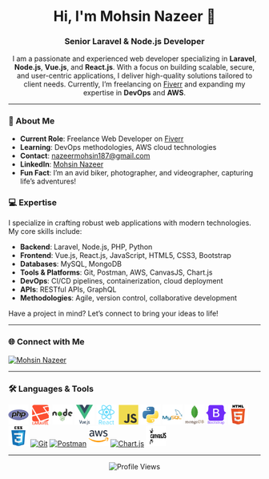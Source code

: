 <div align="center">
  <h1>Hi, I'm Mohsin Nazeer 👋</h1>
  <h3>Senior Laravel & Node.js Developer</h3>
</div>

<p align="center">
  I am a passionate and experienced web developer specializing in <strong>Laravel</strong>, <strong>Node.js</strong>, <strong>Vue.js</strong>, and <strong>React.js</strong>. With a focus on building scalable, secure, and user-centric applications, I deliver high-quality solutions tailored to client needs. Currently, I’m freelancing on <a href="https://www.fiverr.com/users/muhsindeveloper/seller_dashboard">Fiverr</a> and expanding my expertise in <strong>DevOps</strong> and <strong>AWS</strong>.
</p>

---

### 🚀 About Me
- **Current Role**: Freelance Web Developer on [Fiverr](https://www.fiverr.com/users/muhsindeveloper/seller_dashboard)
- **Learning**: DevOps methodologies, AWS cloud technologies
- **Contact**: [nazeermohsin187@gmail.com](mailto:nazeermohsin187@gmail.com)
- **LinkedIn**: [Mohsin Nazeer](https://www.linkedin.com/in/mohsinnazeer/)
- **Fun Fact**: I’m an avid biker, photographer, and videographer, capturing life’s adventures!

### 💻 Expertise
I specialize in crafting robust web applications with modern technologies. My core skills include:

- **Backend**: Laravel, Node.js, PHP, Python
- **Frontend**: Vue.js, React.js, JavaScript, HTML5, CSS3, Bootstrap
- **Databases**: MySQL, MongoDB
- **Tools & Platforms**: Git, Postman, AWS, CanvasJS, Chart.js
- **DevOps**: CI/CD pipelines, containerization, cloud deployment
- **APIs**: RESTful APIs, GraphQL
- **Methodologies**: Agile, version control, collaborative development

Have a project in mind? Let’s connect to bring your ideas to life!

---

### 🌐 Connect with Me
<p align="left">
  <a href="https://www.linkedin.com/in/mohsinnazeer/" target="_blank">
    <img align="center" src="https://raw.githubusercontent.com/rahuldkjain/github-profile-readme-generator/master/src/images/icons/Social/linked-in-alt.svg" alt="Mohsin Nazeer" height="30" width="40" />
  </a>
</p>

---

### 🛠️ Languages & Tools
<p align="left">
  <a href="https://www.php.net" target="_blank"><img src="https://raw.githubusercontent.com/devicons/devicon/master/icons/php/php-original.svg" alt="PHP" width="40" height="40"/></a>
  <a href="https://laravel.com/" target="_blank"><img src="https://raw.githubusercontent.com/devicons/devicon/master/icons/laravel/laravel-plain-wordmark.svg" alt="Laravel" width="40" height="40"/></a>
  <a href="https://nodejs.org" target="_blank"><img src="https://raw.githubusercontent.com/devicons/devicon/master/icons/nodejs/nodejs-original-wordmark.svg" alt="Node.js" width="40" height="40"/></a>
  <a href="https://vuejs.org/" target="_blank"><img src="https://raw.githubusercontent.com/devicons/devicon/master/icons/vuejs/vuejs-original-wordmark.svg" alt="Vue.js" width="40" height="40"/></a>
  <a href="https://reactjs.org/" target="_blank"><img src="https://raw.githubusercontent.com/devicons/devicon/master/icons/react/react-original-wordmark.svg" alt="React.js" width="40" height="40"/></a>
  <a href="https://developer.mozilla.org/en-US/docs/Web/JavaScript" target="_blank"><img src="https://raw.githubusercontent.com/devicons/devicon/master/icons/javascript/javascript-original.svg" alt="JavaScript" width="40" height="40"/></a>
  <a href="https://www.python.org" target="_blank"><img src="https://raw.githubusercontent.com/devicons/devicon/master/icons/python/python-original.svg" alt="Python" width="40" height="40"/></a>
  <a href="https://www.mysql.com/" target="_blank"><img src="https://raw.githubusercontent.com/devicons/devicon/master/icons/mysql/mysql-original-wordmark.svg" alt="MySQL" width="40" height="40"/></a>
  <a href="https://www.mongodb.com/" target="_blank"><img src="https://raw.githubusercontent.com/devicons/devicon/master/icons/mongodb/mongodb-original-wordmark.svg" alt="MongoDB" width="40" height="40"/></a>
  <a href="https://getbootstrap.com" target="_blank"><img src="https://raw.githubusercontent.com/devicons/devicon/master/icons/bootstrap/bootstrap-plain-wordmark.svg" alt="Bootstrap" width="40" height="40"/></a>
  <a href="https://www.w3.org/html/" target="_blank"><img src="https://raw.githubusercontent.com/devicons/devicon/master/icons/html5/html5-original-wordmark.svg" alt="HTML5" width="40" height="40"/></a>
  <a href="https://www.w3schools.com/css/" target="_blank"><img src="https://raw.githubusercontent.com/devicons/devicon/master/icons/css3/css3-original-wordmark.svg" alt="CSS3" width="40" height="40"/></a>
  <a href="https://git-scm.com/" target="_blank"><img src="https://www.vectorlogo.zone/logos/git-scm/git-scm-icon.svg" alt="Git" width="40" height="40"/></a>
  <a href="https://postman.com" target="_blank"><img src="https://www.vectorlogo.zone/logos/getpostman/getpostman-icon.svg" alt="Postman" width="40" height="40"/></a>
  <a href="https://aws.amazon.com" target="_blank"><img src="https://raw.githubusercontent.com/devicons/devicon/master/icons/amazonwebservices/amazonwebservices-original-wordmark.svg" alt="AWS" width="40" height="40"/></a>
  <a href="https://www.chartjs.org" target="_blank"><img src="https://www.chartjs.org/media/logo-title.svg" alt="Chart.js" width="40" height="40"/></a>
  <a href="https://canvasjs.com" target="_blank"><img src="https://raw.githubusercontent.com/Hardik0307/Hardik0307/master/assets/canvasjs-charts.svg" alt="CanvasJS" width="40" height="40"/></a>
</p>

---

<p align="center">
  <img src="https://komarev.com/ghpvc/?username=your-github-username&label=Profile%20views&color=0e75b6&style=flat" alt="Profile Views" />
</p>
